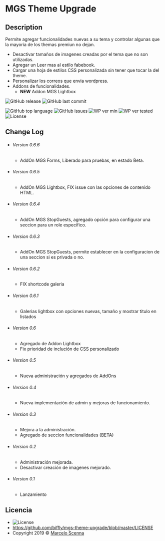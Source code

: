 <!--
https://dillinger.io/]
[https://shields.io/]
-->

# MGS Theme Upgrade

## Description
Permite agregar funcionalidades nuevas a su tema y controlar algunas que la mayoria de los themas premiun no dejan.
- Desactivar tamaños de imagenes creadas por el tema que no son utilizadas.
- Agregar un Leer mas al estilo fabebook.
- Cargar una hoja de estilos CSS personalizada sin tener que tocar la del theme.
- Personalizar los correos que envia wordpress.
- Addons de funcionalidades.
  - **NEW** Addon MGS Lightbox

![GitHub release](https://img.shields.io/github/release/biffly/mgs-theme-upgrade.svg?style=for-the-badge) ![GitHub last commit](https://img.shields.io/github/last-commit/biffly/mgs-theme-upgrade.svg?style=for-the-badge)

![GitHub top language](https://img.shields.io/github/languages/top/biffly/mgs-theme-upgrade.svg) ![GitHub issues](https://img.shields.io/github/issues-raw/biffly/mgs-theme-upgrade.svg) ![WP ver min](https://img.shields.io/badge/wordpress-4.9-blue.svg?logo=wordpress)  ![WP ver tested](https://img.shields.io/badge/wordpress-5.5%20tested-green.svg?logo=wordpress) ![License](https://img.shields.io/badge/license-BSD%202--Clause-blue.svg)


## Change Log
- ###### Version 0.6.6
  - AddOn MGS Forms, Liberado para pruebas, en estado Beta.
- ###### Version 0.6.5
  - AddOn MGS Lightbox, FIX issue con las opciones de contenido HTML.
- ###### Version 0.6.4
  - AddOn MGS StopGuests, agregado opción para configurar una seccion para un role especifico.
- ###### Version 0.6.3
  - AddOn MGS StopGuests, permite establecer en la configuracion de una seccion si es privada o no.
- ###### Version 0.6.2
  - FIX shortcode galeria
- ###### Version 0.6.1
  - Galerias lightbox con opciones nuevas, tamaño y mostrar titulo en listados
- ###### Version 0.6
  - Agregado de Addon Lightbox
  - Fix prioridad de inclución de CSS personalizado
- ###### Version 0.5
  - Nueva administración y agregados de AddOns
- ###### Version 0.4
  - Nueva implementación de admin y mejoras de funcionamiento.
- ###### Version 0.3
  - Mejora a la administración.
  - Agregado de seccion funcionalidades (BETA)
- ###### Version 0.2
  - Administración mejorada.
  - Desactivar creación de imagenes mejorado.
- ###### Version 0.1
  - Lanzamiento

## Licencia
- ![License](https://img.shields.io/badge/license-BSD%202--Clause-blue.svg)
- https://github.com/biffly/mgs-theme-upgrade/blob/master/LICENSE
- Copyright 2019 © [Marcelo Scenna](https://www.marceloscenna.com.ar)
